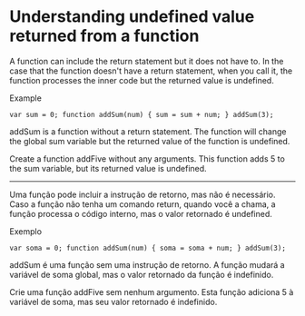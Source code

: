 # Understanding undefined value returned from a function

A function can include the return statement but it does not have to. In the case that the function doesn't have a return statement, when you call it, the function processes the inner code but the returned value is undefined.

Example

`var sum = 0;
function addSum(num) {
  sum = sum + num;
}
addSum(3);`

addSum is a function without a return statement. The function will change the global sum variable but the returned value of the function is undefined.

Create a function addFive without any arguments. This function adds 5 to the sum variable, but its returned value is undefined.

---

Uma função pode incluir a instrução de retorno, mas não é necessário. Caso a função não tenha um comando return, quando você a chama, a função processa o código interno, mas o valor retornado é undefined.

Exemplo

`var soma = 0;
function addSum(num) {
   soma = soma + num;
}
addSum(3); `

addSum é uma função sem uma instrução de retorno. A função mudará a variável de soma global, mas o valor retornado da função é indefinido.

Crie uma função addFive sem nenhum argumento. Esta função adiciona 5 à variável de soma, mas seu valor retornado é indefinido.